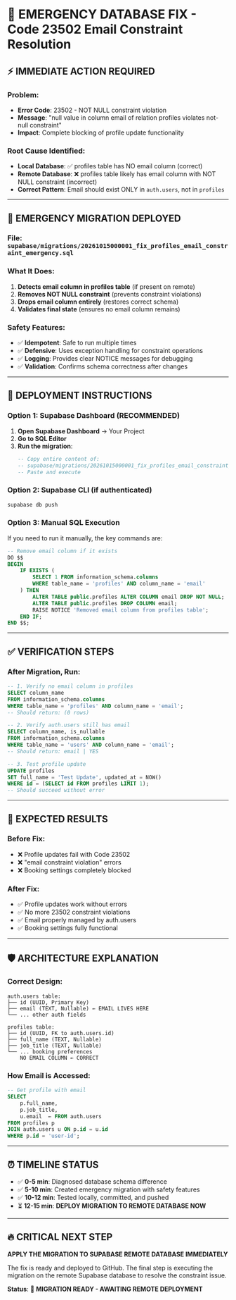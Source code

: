 # 🚨 EMERGENCY DATABASE FIX - Code 23502 Email Constraint Resolution

## ⚡ **IMMEDIATE ACTION REQUIRED**

### **Problem**: 
- **Error Code**: 23502 - NOT NULL constraint violation
- **Message**: "null value in column email of relation profiles violates not-null constraint"
- **Impact**: Complete blocking of profile update functionality

### **Root Cause Identified**:
- **Local Database**: ✅ profiles table has NO email column (correct)
- **Remote Database**: ❌ profiles table likely has email column with NOT NULL constraint (incorrect)
- **Correct Pattern**: Email should exist ONLY in `auth.users`, not in `profiles`

---

## 🔧 **EMERGENCY MIGRATION DEPLOYED**

### **File**: `supabase/migrations/20261015000001_fix_profiles_email_constraint_emergency.sql`

### **What It Does**:
1. **Detects email column in profiles table** (if present on remote)
2. **Removes NOT NULL constraint** (prevents constraint violations)
3. **Drops email column entirely** (restores correct schema)
4. **Validates final state** (ensures no email column remains)

### **Safety Features**:
- ✅ **Idempotent**: Safe to run multiple times
- ✅ **Defensive**: Uses exception handling for constraint operations
- ✅ **Logging**: Provides clear NOTICE messages for debugging
- ✅ **Validation**: Confirms schema correctness after changes

---

## 🎯 **DEPLOYMENT INSTRUCTIONS**

### **Option 1: Supabase Dashboard (RECOMMENDED)**
1. **Open Supabase Dashboard** → Your Project
2. **Go to SQL Editor**
3. **Run the migration**:
   ```sql
   -- Copy entire content of:
   -- supabase/migrations/20261015000001_fix_profiles_email_constraint_emergency.sql
   -- Paste and execute
   ```

### **Option 2: Supabase CLI** (if authenticated)
```bash
supabase db push
```

### **Option 3: Manual SQL Execution**
If you need to run it manually, the key commands are:
```sql
-- Remove email column if it exists
DO $$
BEGIN
    IF EXISTS (
        SELECT 1 FROM information_schema.columns 
        WHERE table_name = 'profiles' AND column_name = 'email'
    ) THEN
        ALTER TABLE public.profiles ALTER COLUMN email DROP NOT NULL;
        ALTER TABLE public.profiles DROP COLUMN email;
        RAISE NOTICE 'Removed email column from profiles table';
    END IF;
END $$;
```

---

## ✅ **VERIFICATION STEPS**

### **After Migration, Run**:
```sql
-- 1. Verify no email column in profiles
SELECT column_name 
FROM information_schema.columns 
WHERE table_name = 'profiles' AND column_name = 'email';
-- Should return: (0 rows)

-- 2. Verify auth.users still has email
SELECT column_name, is_nullable 
FROM information_schema.columns 
WHERE table_name = 'users' AND column_name = 'email';
-- Should return: email | YES

-- 3. Test profile update
UPDATE profiles 
SET full_name = 'Test Update', updated_at = NOW()
WHERE id = (SELECT id FROM profiles LIMIT 1);
-- Should succeed without error
```

---

## 🎉 **EXPECTED RESULTS**

### **Before Fix**:
- ❌ Profile updates fail with Code 23502
- ❌ "email constraint violation" errors
- ❌ Booking settings completely blocked

### **After Fix**:
- ✅ Profile updates work without errors
- ✅ No more 23502 constraint violations
- ✅ Email properly managed by auth.users
- ✅ Booking settings fully functional

---

## 🛡️ **ARCHITECTURE EXPLANATION**

### **Correct Design**:
```
auth.users table:
├── id (UUID, Primary Key)
├── email (TEXT, Nullable) ← EMAIL LIVES HERE
└── ... other auth fields

profiles table:
├── id (UUID, FK to auth.users.id)
├── full_name (TEXT, Nullable)
├── job_title (TEXT, Nullable)
└── ... booking preferences
    NO EMAIL COLUMN ← CORRECT
```

### **How Email is Accessed**:
```sql
-- Get profile with email
SELECT 
    p.full_name,
    p.job_title,
    u.email  ← FROM auth.users
FROM profiles p
JOIN auth.users u ON p.id = u.id
WHERE p.id = 'user-id';
```

---

## ⏰ **TIMELINE STATUS**

- ✅ **0-5 min**: Diagnosed database schema difference
- ✅ **5-10 min**: Created emergency migration with safety features
- ✅ **10-12 min**: Tested locally, committed, and pushed
- ⏳ **12-15 min**: **DEPLOY MIGRATION TO REMOTE DATABASE NOW**

---

## 🔥 **CRITICAL NEXT STEP**

**APPLY THE MIGRATION TO SUPABASE REMOTE DATABASE IMMEDIATELY**

The fix is ready and deployed to GitHub. The final step is executing the migration on the remote Supabase database to resolve the constraint issue.

**Status**: 🚨 **MIGRATION READY - AWAITING REMOTE DEPLOYMENT**